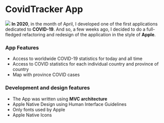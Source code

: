 # CovidTracker App
![](file:///Users/ikorabel/Documents/Apps/AppDesign/%D0%A1ovidTrackerApp/SocialMediaMockups/Instagram%20post%20-%201.png)
**In 2020**, in the month of April, I developed one of the first applications dedicated to **COVID-19**. And so, a few weeks ago, I decided to do a full-fledged refactoring and redesign of the application in the style of **Apple**.
### App Features
- Access to worldwide COVID-19 statistics for today and all time
- Access to COVID statistics for each individual country and province of country
- Map with province COVID cases

### Development and design features
- The App was written using **MVC architecture**
- Apple Native Design using Human Interface Guidelines 
- Only fonts used by Apple
- Apple Native Icons
